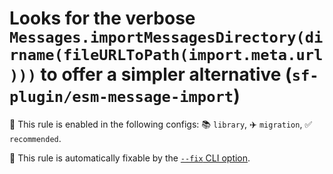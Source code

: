 # Looks for the verbose `Messages.importMessagesDirectory(dirname(fileURLToPath(import.meta.url)))` to offer a simpler alternative (`sf-plugin/esm-message-import`)

💼 This rule is enabled in the following configs: 📚 `library`, ✈️ `migration`, ✅ `recommended`.

🔧 This rule is automatically fixable by the [`--fix` CLI option](https://eslint.org/docs/latest/user-guide/command-line-interface#--fix).

<!-- end auto-generated rule header -->
